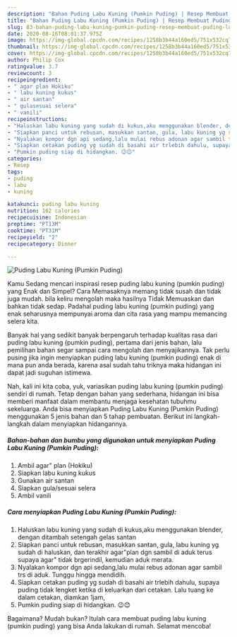 ```yaml
---
description: "Bahan Puding Labu Kuning (Pumkin Puding) | Resep Membuat Puding Labu Kuning (Pumkin Puding) Yang Bikin Ngiler"
title: "Bahan Puding Labu Kuning (Pumkin Puding) | Resep Membuat Puding Labu Kuning (Pumkin Puding) Yang Bikin Ngiler"
slug: 83-bahan-puding-labu-kuning-pumkin-puding-resep-membuat-puding-labu-kuning-pumkin-puding-yang-bikin-ngiler
date: 2020-08-16T08:01:37.975Z
image: https://img-global.cpcdn.com/recipes/1258b3b44a160ed5/751x532cq70/puding-labu-kuning-pumkin-puding-foto-resep-utama.jpg
thumbnail: https://img-global.cpcdn.com/recipes/1258b3b44a160ed5/751x532cq70/puding-labu-kuning-pumkin-puding-foto-resep-utama.jpg
cover: https://img-global.cpcdn.com/recipes/1258b3b44a160ed5/751x532cq70/puding-labu-kuning-pumkin-puding-foto-resep-utama.jpg
author: Philip Cox
ratingvalue: 3.7
reviewcount: 3
recipeingredient:
- " agar plan Hokiku"
- " labu kuning kukus"
- " air santan"
- " gulasesuai selera"
- " vanili"
recipeinstructions:
- "Haluskan labu kuning yang sudah di kukus,aku menggunakan blender, dengan ditambah setengah gelas santan"
- "Siapkan panci untuk rebusan, masukkan santan, gula, labu kuning yg sudah di haluskan, dan terakhir agar&#34;plan dgn sambil di aduk terus supaya agar&#34; tidak brgerindil, kemudian aduk merata."
- "Nyalakan kompor dgn api sedang,lalu mulai rebus adonan agar sambil trs di aduk. Tunggu hingga mendidih."
- "Siapkan cetakan puding yg sudah di basahi air trlebih dahulu, supaya puding tidak lengket ketika di keluarkan dari cetakan. Lalu tuang ke dalam cetakan, diamkan 1jam,"
- "Pumkin puding siap di hidangkan. 😉😊"
categories:
- Resep
tags:
- puding
- labu
- kuning

katakunci: puding labu kuning 
nutrition: 162 calories
recipecuisine: Indonesian
preptime: "PT13M"
cooktime: "PT31M"
recipeyield: "2"
recipecategory: Dinner

---
```



![Puding Labu Kuning (Pumkin Puding)](https://img-global.cpcdn.com/recipes/1258b3b44a160ed5/751x532cq70/puding-labu-kuning-pumkin-puding-foto-resep-utama.jpg)

Kamu Sedang mencari inspirasi resep puding labu kuning (pumkin puding) yang Enak dan Simpel? Cara Memasaknya memang tidak susah dan tidak juga mudah. bila keliru mengolah maka hasilnya Tidak Memuaskan dan bahkan tidak sedap. Padahal puding labu kuning (pumkin puding) yang enak seharusnya mempunyai aroma dan cita rasa yang mampu memancing selera kita.



Banyak hal yang sedikit banyak berpengaruh terhadap kualitas rasa dari puding labu kuning (pumkin puding), pertama dari jenis bahan, lalu pemilihan bahan segar sampai cara mengolah dan menyajikannya. Tak perlu pusing jika ingin menyiapkan puding labu kuning (pumkin puding) enak di mana pun anda berada, karena asal sudah tahu triknya maka hidangan ini dapat jadi suguhan istimewa.


Nah, kali ini kita coba, yuk, variasikan puding labu kuning (pumkin puding) sendiri di rumah. Tetap dengan bahan yang sederhana, hidangan ini bisa memberi manfaat dalam membantu menjaga kesehatan tubuhmu sekeluarga. Anda bisa menyiapkan Puding Labu Kuning (Pumkin Puding) menggunakan 5 jenis bahan dan 5 tahap pembuatan. Berikut ini langkah-langkah dalam menyiapkan hidangannya.

<!--inarticleads1-->

##### Bahan-bahan dan bumbu yang digunakan untuk menyiapkan Puding Labu Kuning (Pumkin Puding):

1. Ambil  agar&#34; plan (Hokiku)
1. Siapkan  labu kuning kukus
1. Gunakan  air santan
1. Siapkan  gula/sesuai selera
1. Ambil  vanili




<!--inarticleads2-->

##### Cara menyiapkan Puding Labu Kuning (Pumkin Puding):

1. Haluskan labu kuning yang sudah di kukus,aku menggunakan blender, dengan ditambah setengah gelas santan
1. Siapkan panci untuk rebusan, masukkan santan, gula, labu kuning yg sudah di haluskan, dan terakhir agar&#34;plan dgn sambil di aduk terus supaya agar&#34; tidak brgerindil, kemudian aduk merata.
1. Nyalakan kompor dgn api sedang,lalu mulai rebus adonan agar sambil trs di aduk. Tunggu hingga mendidih.
1. Siapkan cetakan puding yg sudah di basahi air trlebih dahulu, supaya puding tidak lengket ketika di keluarkan dari cetakan. Lalu tuang ke dalam cetakan, diamkan 1jam,
1. Pumkin puding siap di hidangkan. 😉😊




Bagaimana? Mudah bukan? Itulah cara membuat puding labu kuning (pumkin puding) yang bisa Anda lakukan di rumah. Selamat mencoba!
